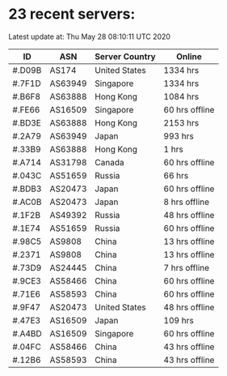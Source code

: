 # 23 recent servers:

Latest update at: Thu May 28 08:10:11 UTC 2020

| ID | ASN | Server Country | Online |
| -- | --- | -------------- | ------ |
| #.D09B | AS174 | United States | 1334 hrs |
| #.7F1D | AS63949 | Singapore | 1334 hrs |
| #.B6F8 | AS63888 | Hong Kong | 1084 hrs |
| #.FE66 | AS16509 | Singapore | 60 hrs offline |
| #.BD3E | AS63888 | Hong Kong | 2153 hrs |
| #.2A79 | AS63949 | Japan | 993 hrs |
| #.33B9 | AS63888 | Hong Kong | 1 hrs |
| #.A714 | AS31798 | Canada | 60 hrs offline |
| #.043C | AS51659 | Russia | 66 hrs |
| #.BDB3 | AS20473 | Japan | 60 hrs offline |
| #.AC0B | AS20473 | Japan | 8 hrs offline |
| #.1F2B | AS49392 | Russia | 48 hrs offline |
| #.1E74 | AS51659 | Russia | 60 hrs offline |
| #.98C5 | AS9808 | China | 13 hrs offline |
| #.2371 | AS9808 | China | 13 hrs offline |
| #.73D9 | AS24445 | China | 7 hrs offline |
| #.9CE3 | AS58466 | China | 60 hrs offline |
| #.71E6 | AS58593 | China | 60 hrs offline |
| #.9F47 | AS20473 | United States | 48 hrs offline |
| #.47E3 | AS16509 | Japan | 109 hrs |
| #.A4BD | AS16509 | Singapore | 60 hrs offline |
| #.04FC | AS58466 | China | 43 hrs offline |
| #.12B6 | AS58593 | China | 43 hrs offline |

